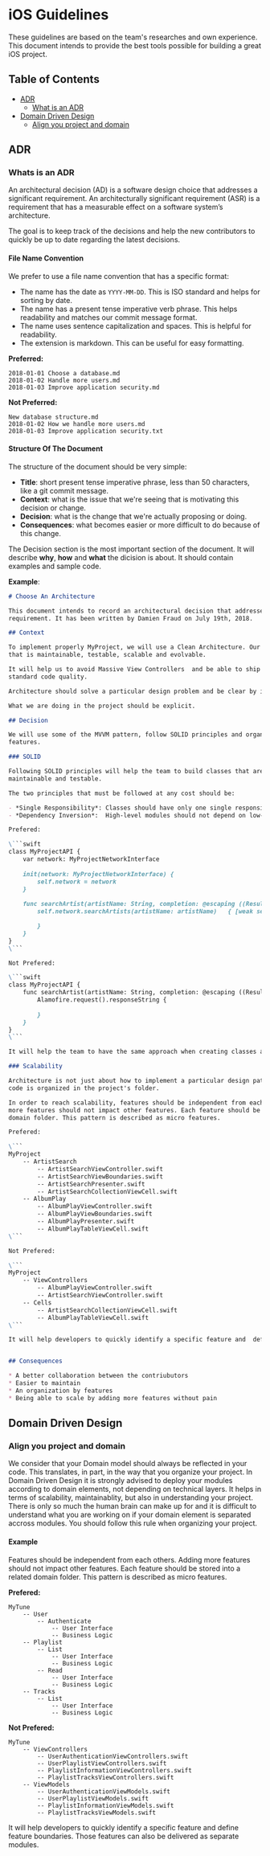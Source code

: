 # iOS Guidelines

These guidelines are based on the team's researches and own experience. This document intends to provide the best tools possible for building a great iOS project.


## Table of Contents

* [ADR](#adr)
	* [What is an ADR](#what-is-an-adr)
* [Domain Driven Design](#domain-driven-design)
  * [Align you project and domain](#align-your-project-and-domain)
  

## ADR

### Whats is an ADR

An architectural decision (AD) is a software design choice that addresses a 
significant requirement. An architecturally significant requirement (ASR) is a 
requirement that has a measurable effect on a software system’s architecture.

The goal is to keep track of the decisions and help the new contributors to 
quickly be up to date regarding the latest decisions.

#### File Name Convention

We prefer to use a file name convention that has a specific format:

* The name has the date as `YYYY-MM-DD`. This is ISO standard and helps for sorting
by date.
* The name has a present tense imperative verb phrase. This helps readability 
and matches our commit message format.
* The name uses sentence capitalization and spaces. This is helpful for readability.
* The extension is markdown. This can be useful for easy formatting.

**Preferred:**
```
2018-01-01 Choose a database.md
2018-01-02 Handle more users.md
2018-01-03 Improve application security.md
```

**Not Preferred:**
```
New database structure.md
2018-01-02 How we handle more users.md
2018-01-03 Improve application security.txt
```

#### Structure Of The Document

The structure of the document should be very simple:

* **Title**: short present tense imperative phrase, less than 50 characters, 
like a git commit message.
* **Context**: what is the issue that we're seeing that is motivating this 
decision or change.
* **Decision**: what is the change that we're actually proposing or doing.
* **Consequences**: what becomes easier or more difficult to do because of this 
change.

The Decision section is the most important section of the document. It will 
describe **why**, **how** and **what** the dicision is about. It should contain
examples and sample code.

**Example**:
```markdown
# Choose An Architecture

This document intends to record an architectural decision that addresses a significant 
requirement. It has been written by Damien Fraud on July 19th, 2018.

## Context

To implement properly MyProject, we will use a Clean Architecture. Our goal is to implement an architecture
that is maintainable, testable, scalable and evolvable.

It will help us to avoid Massive View Controllers  and be able to ship frequently with a high 
standard code quality.

Architecture should solve a particular design problem and be clear by its organisation.

What we are doing in the project should be explicit.

## Decision

We will use some of the MVVM pattern, follow SOLID principles and organize our code by isolating
features.

### SOLID

Following SOLID principles will help the team to build classes that are more reusable, 
maintainable and testable.

The two principles that must be followed at any cost should be:

- *Single Responsibility*: Classes should have only one single responsibility.
- *Dependency Inversion*:  High-level modules should not depend on low-level modules. Both should depend on abstractions. Abstractions should not depend on details. Details should depend on abstractions.

Prefered:

\```swift
class MyProjectAPI {
    var network: MyProjectNetworkInterface
    
    init(network: MyProjectNetworkInterface) {
        self.network = network
    }
    
    func searchArtist(artistName: String, completion: @escaping ((Result<[Artist]>) -> Void)) {
        self.network.searchArtists(artistName: artistName)   { [weak self] result in

        }
    }
}
\```

Not Prefered:

\```swift
class MyProjectAPI {
    func searchArtist(artistName: String, completion: @escaping ((Result<[Artist]>) -> Void)) {
        Alamofire.request().responseString {
            
        }
    }
}
\```

It will help the team to have the same approach when creating classes and standardize the code.

### Scalability

Architecture is not just about how to implement a particular design pattern, it is also about how
code is organized in the project's folder.

In order to reach scalability, features should be independent from each others. Adding 
more features should not impact other features. Each feature should be stored into a related 
domain folder. This pattern is described as micro features.

Prefered:

\```
MyProject
    -- ArtistSearch
        -- ArtistSearchViewController.swift
        -- ArtistSearchViewBoundaries.swift
        -- ArtistSearchPresenter.swift
        -- ArtistSearchCollectionViewCell.swift
    -- AlbumPlay
        -- AlbumPlayViewController.swift
        -- AlbumPlayViewBoundaries.swift
        -- AlbumPlayPresenter.swift
        -- AlbumPlayTableViewCell.swift
\```

Not Prefered:

\```
MyProject
    -- ViewControllers
        -- AlbumPlayViewController.swift
        -- ArtistSearchViewController.swift
    -- Cells
        -- ArtistSearchCollectionViewCell.swift
        -- AlbumPlayTableViewCell.swift
\```

It will help developers to quickly identify a specific feature and  define feature boundaries.


## Consequences

* A better collaboration between the contriubutors
* Easier to maintain
* An organization by features
* Being able to scale by adding more features without pain
```

## Domain Driven Design

### Align you project and domain

We consider that your Domain model should always be reflected in your code. This translates, in part, in the way that you organize your project.
In Domain Driven Design it is strongly advised to deploy your modules according to domain elements, not depending on technical layers. It helps in terms of scalability, maintainablity, but also in understanding your project. There is only so much the human brain can make up for and it is difficult to understand what you are working on if your domain element is separated accross modules. You should follow this rule when organizing your project.

#### Example

Features should be independent from each others. 
Adding more features should not impact other features. Each feature should be 
stored into a related domain folder. This pattern is described as micro features.

**Prefered:**

```
MyTune
    -- User
        -- Authenticate
            -- User Interface
            -- Business Logic
    -- Playlist
        -- List
            -- User Interface
            -- Business Logic
        -- Read
            -- User Interface
            -- Business Logic
    -- Tracks
        -- List
            -- User Interface
            -- Business Logic
```

**Not Prefered:**

```
MyTune
    -- ViewControllers
        -- UserAuthenticationViewControllers.swift
        -- UserPlaylistViewControllers.swift
        -- PlaylistInformationViewControllers.swift
        -- PlaylistTracksViewControllers.swift
    -- ViewModels
        -- UserAuthenticationViewModels.swift
        -- UserPlaylistViewModels.swift
        -- PlaylistInformationViewModels.swift
        -- PlaylistTracksViewModels.swift
```

It will help developers to quickly identify a specific feature and  define 
feature boundaries. Those features can also be delivered as separate modules.
